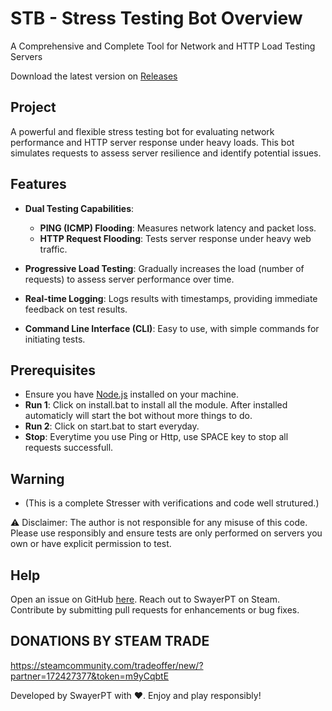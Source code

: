 # STB - Stress Testing Bot Overview
A Comprehensive and Complete Tool for Network and HTTP Load Testing Servers

Download the latest version on <a href='https://github.com/SwayerPT/Stress-Testing-Bot/releases'>Releases</a>

## Project

A powerful and flexible stress testing bot for evaluating network performance and HTTP server response under heavy loads. This bot simulates requests to assess server resilience and identify potential issues.

## Features

- **Dual Testing Capabilities**: 
  - **PING (ICMP) Flooding**: Measures network latency and packet loss.
  - **HTTP Request Flooding**: Tests server response under heavy web traffic.
  
- **Progressive Load Testing**: Gradually increases the load (number of requests) to assess server performance over time.

- **Real-time Logging**: Logs results with timestamps, providing immediate feedback on test results.

- **Command Line Interface (CLI)**: Easy to use, with simple commands for initiating tests.

## Prerequisites

- Ensure you have [Node.js](https://nodejs.org/) installed on your machine.
- **Run 1**: Click on install.bat to install all the module. After installed automaticly will start the bot without more things to do.
- **Run 2**: Click on start.bat to start everyday.
- **Stop**: Everytime you use Ping or Http, use SPACE key to stop all requests successfull.

## Warning
- (This is a complete Stresser with verifications and code well strutured.)
  
⚠️ Disclaimer: The author is not responsible for any misuse of this code. Please use responsibly and ensure tests are only performed on servers you own or have explicit permission to test.

## Help
Open an issue on GitHub <a href='https://github.com/SwayerPT/Stress-Testing-Bot/issues'>here</a>.
Reach out to SwayerPT on Steam.
Contribute by submitting pull requests for enhancements or bug fixes.

## DONATIONS BY STEAM TRADE
https://steamcommunity.com/tradeoffer/new/?partner=172427377&token=m9yCqbtE

Developed by SwayerPT with ❤️. Enjoy and play responsibly!
